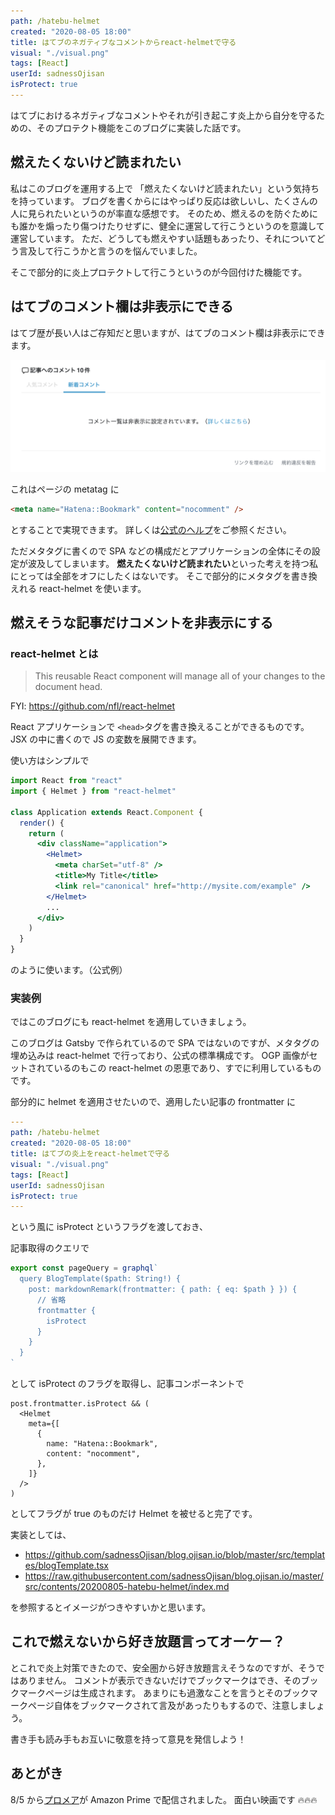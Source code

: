 ```yaml
---
path: /hatebu-helmet
created: "2020-08-05 18:00"
title: はてブのネガティブなコメントからreact-helmetで守る
visual: "./visual.png"
tags: [React]
userId: sadnessOjisan
isProtect: true
---
```


はてブにおけるネガティブなコメントやそれが引き起こす炎上から自分を守るための、そのプロテクト機能をこのブログに実装した話です。

## 燃えたくないけど読まれたい

私はこのブログを運用する上で 「燃えたくないけど読まれたい」という気持ちを持っています。
ブログを書くからにはやっぱり反応は欲しいし、たくさんの人に見られたいというのが率直な感想です。
そのため、燃えるのを防ぐためにも誰かを煽ったり傷つけたりせずに、健全に運営して行こうというのを意識して運営しています。
ただ、どうしても燃えやすい話題もあったり、それについてどう言及して行こうかと言うのを悩んでいました。

そこで部分的に炎上プロテクトして行こうというのが今回付けた機能です。

## はてブのコメント欄は非表示にできる

はてブ歴が長い人はご存知だと思いますが、はてブのコメント欄は非表示にできます。

![非表示](./mienai.png)

これはページの metatag に

```html
<meta name="Hatena::Bookmark" content="nocomment" />
```

とすることで実現できます。
詳しくは[公式のヘルプ](https://b.hatena.ne.jp/help/entry/nocomment)をご参照ください。

ただメタタグに書くので SPA などの構成だとアプリケーションの全体にその設定が波及してしまいます。
**燃えたくないけど読まれたい**といった考えを持つ私にとっては全部をオフにしたくはないです。
そこで部分的にメタタグを書き換えれる react-helmet を使います。

## 燃えそうな記事だけコメントを非表示にする

### react-helmet とは

> This reusable React component will manage all of your changes to the document head.

FYI: https://github.com/nfl/react-helmet

React アプリケーションで `<head>`タグを書き換えることができるものです。
JSX の中に書くので JS の変数を展開できます。

使い方はシンプルで

```jsx
import React from "react"
import { Helmet } from "react-helmet"

class Application extends React.Component {
  render() {
    return (
      <div className="application">
        <Helmet>
          <meta charSet="utf-8" />
          <title>My Title</title>
          <link rel="canonical" href="http://mysite.com/example" />
        </Helmet>
        ...
      </div>
    )
  }
}
```

のように使います。（公式例）

### 実装例

ではこのブログにも react-helmet を適用していきましょう。

このブログは Gatsby で作られているので SPA ではないのですが、メタタグの埋め込みは react-helmet で行っており、公式の標準構成です。
OGP 画像がセットされているのもこの react-helmet の恩恵であり、すでに利用しているものです。

部分的に helmet を適用させたいので、適用したい記事の frontmatter に

```yml
---
path: /hatebu-helmet
created: "2020-08-05 18:00"
title: はてブの炎上をreact-helmetで守る
visual: "./visual.png"
tags: [React]
userId: sadnessOjisan
isProtect: true
---

```

という風に isProtect というフラグを渡しておき、

記事取得のクエリで

```js
export const pageQuery = graphql`
  query BlogTemplate($path: String!) {
    post: markdownRemark(frontmatter: { path: { eq: $path } }) {
      // 省略
      frontmatter {
        isProtect
      }
    }
  }
`
```

として isProtect のフラグを取得し、記事コンポーネントで

```tsx
post.frontmatter.isProtect && (
  <Helmet
    meta={[
      {
        name: "Hatena::Bookmark",
        content: "nocomment",
      },
    ]}
  />
)
```

としてフラグが true のものだけ Helmet を被せると完了です。

実装としては、

- https://github.com/sadnessOjisan/blog.ojisan.io/blob/master/src/templates/blogTemplate.tsx
- https://raw.githubusercontent.com/sadnessOjisan/blog.ojisan.io/master/src/contents/20200805-hatebu-helmet/index.md

を参照するとイメージがつきやすいかと思います。

## これで燃えないから好き放題言ってオーケー？

とこれで炎上対策できたので、安全圏から好き放題言えそうなのですが、そうではありません。
コメントが表示できないだけでブックマークはでき、そのブックマークページは生成されます。
あまりにも過激なことを言うとそのブックマークページ自体をブックマークされて言及があったりもするので、注意しましょう。

書き手も読み手もお互いに敬意を持って意見を発信しよう！

## あとがき

8/5 から[プロメア](https://www.amazon.co.jp/gp/video/detail/B088TWX2QS/ref=atv_dp_share_cu_r)が Amazon Prime で配信されました。
面白い映画です 🔥🔥🔥
